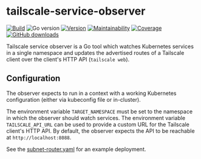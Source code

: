 # tailscale-service-observer

[![Build](https://img.shields.io/github/workflow/status/appuio/tailscale-service-observer/Test)][build]
![Go version](https://img.shields.io/github/go-mod/go-version/appuio/tailscale-service-observer)
[![Version](https://img.shields.io/github/v/release/appuio/tailscale-service-observer)][releases]
[![Maintainability](https://img.shields.io/codeclimate/maintainability/appuio/tailscale-service-observer)][codeclimate]
[![Coverage](https://img.shields.io/codeclimate/coverage/appuio/tailscale-service-observer)][codeclimate]
[![GitHub downloads](https://img.shields.io/github/downloads/appuio/tailscale-service-observer/total)][releases]

[build]: https://github.com/appuio/tailscale-service-observer/actions?query=workflow%3ATest
[releases]: https://github.com/appuio/tailscale-service-observer/releases
[codeclimate]: https://codeclimate.com/github/appuio/tailscale-service-observer

Tailscale service observer is a Go tool which watches Kubernetes services in a single namespace and updates the advertised routes of a Tailscale client over the client's HTTP API (`tailscale web`).

## Configuration

The observer expects to run in a context with a working Kubernetes configuration (either via kubeconfig file or in-cluster).

The environment variable `TARGET_NAMESPACE` must be set to the namespace in which the observer should watch services.
The environment variable `TAILSCALE_API_URL` can be used to provide a custom URL for the Tailscale client's HTTP API.
By default, the observer expects the API to be reachable at `http://localhost:8088`.

See the [subnet-router.yaml](./examples/subnet-router.yaml) for an example deployment.
